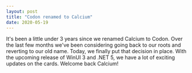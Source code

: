 ```yaml
---
layout: post
title: "Codon renamed to Calcium"
date: 2020-05-19
---
```


It's been a little under 3 years since we renamed Calcium to Codon. 
Over the last few months we've been considering going back to our
roots and reverting to our old name. Today, we finally put 
that decision in place. With the upcoming release of WinUI 3
and .NET 5, we have a lot of exciting updates on the cards.
Welcome back Calcium!